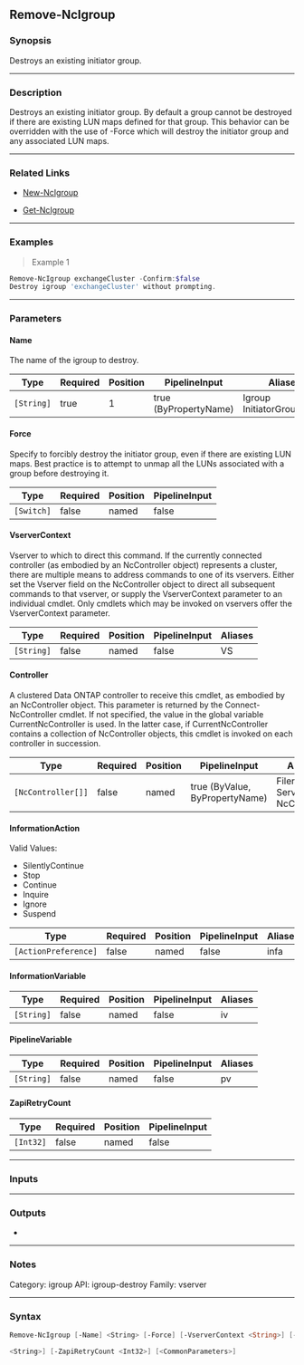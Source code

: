 Remove-NcIgroup
---------------

### Synopsis
Destroys an existing initiator group.

---

### Description

Destroys an existing initiator group.  By default a group cannot be destroyed if there are existing LUN maps defined for that group.  This behavior can be overridden with the use of -Force which will destroy the initiator group and any associated LUN maps.

---

### Related Links
* [New-NcIgroup](New-NcIgroup)

* [Get-NcIgroup](Get-NcIgroup)

---

### Examples
> Example 1

```PowerShell
Remove-NcIgroup exchangeCluster -Confirm:$false
Destroy igroup 'exchangeCluster' without prompting.
```

---

### Parameters
#### **Name**
The name of the igroup to destroy.

|Type      |Required|Position|PipelineInput        |Aliases                      |
|----------|--------|--------|---------------------|-----------------------------|
|`[String]`|true    |1       |true (ByPropertyName)|Igroup<br/>InitiatorGroupName|

#### **Force**
Specify to forcibly destroy the initiator group, even if there are existing LUN maps.   Best practice is to attempt to unmap all the LUNs associated with a group before destroying it.

|Type      |Required|Position|PipelineInput|
|----------|--------|--------|-------------|
|`[Switch]`|false   |named   |false        |

#### **VserverContext**
Vserver to which to direct this command.  If the currently connected controller (as embodied by an NcController object) represents a cluster, there are multiple means to address commands to one of its vservers.  Either set the Vserver field on the NcController object to direct all subsequent commands to that vserver, or supply the VserverContext parameter to an individual cmdlet.  Only cmdlets which may be invoked on vservers offer the VserverContext parameter.

|Type      |Required|Position|PipelineInput|Aliases|
|----------|--------|--------|-------------|-------|
|`[String]`|false   |named   |false        |VS     |

#### **Controller**
A clustered Data ONTAP controller to receive this cmdlet, as embodied by an NcController object.  This parameter is returned by the Connect-NcController cmdlet.  If not specified, the value in the global variable CurrentNcController is used.  In the latter case, if CurrentNcController contains a collection of NcController objects, this cmdlet is invoked on each controller in succession.

|Type              |Required|Position|PipelineInput                 |Aliases                          |
|------------------|--------|--------|------------------------------|---------------------------------|
|`[NcController[]]`|false   |named   |true (ByValue, ByPropertyName)|Filer<br/>Server<br/>NcController|

#### **InformationAction**

Valid Values:

* SilentlyContinue
* Stop
* Continue
* Inquire
* Ignore
* Suspend

|Type                |Required|Position|PipelineInput|Aliases|
|--------------------|--------|--------|-------------|-------|
|`[ActionPreference]`|false   |named   |false        |infa   |

#### **InformationVariable**

|Type      |Required|Position|PipelineInput|Aliases|
|----------|--------|--------|-------------|-------|
|`[String]`|false   |named   |false        |iv     |

#### **PipelineVariable**

|Type      |Required|Position|PipelineInput|Aliases|
|----------|--------|--------|-------------|-------|
|`[String]`|false   |named   |false        |pv     |

#### **ZapiRetryCount**

|Type     |Required|Position|PipelineInput|
|---------|--------|--------|-------------|
|`[Int32]`|false   |named   |false        |

---

### Inputs

---

### Outputs
* 

---

### Notes
Category: igroup
API: igroup-destroy
Family: vserver

---

### Syntax
```PowerShell
Remove-NcIgroup [-Name] <String> [-Force] [-VserverContext <String>] [-Controller <NcController[]>] [-InformationAction <ActionPreference>] [-InformationVariable <String>] [-PipelineVariable 
```
```PowerShell
<String>] [-ZapiRetryCount <Int32>] [<CommonParameters>]
```
